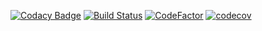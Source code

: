 [![Codacy Badge](https://api.codacy.com/project/badge/Grade/18bc9fe2d9ae4f46aefc4575c00a2e30)](https://app.codacy.com/app/IYP-Programer-Yeah/PacketParser?utm_source=github.com&utm_medium=referral&utm_content=IYP-Programer-Yeah/PacketParser&utm_campaign=Badge_Grade_Dashboard)
[![Build Status](https://travis-ci.com/IYP-Programer-Yeah/PacketParser.svg?branch=master)](https://travis-ci.com/IYP-Programer-Yeah/PacketParser)
[![CodeFactor](https://www.codefactor.io/repository/github/iyp-programer-yeah/PacketParser/badge)](https://www.codefactor.io/repository/github/iyp-programer-yeah/PacketParser)
[![codecov](https://codecov.io/gh/IYP-Programer-Yeah/PacketParser/branch/master/graph/badge.svg)](https://codecov.io/gh/IYP-Programer-Yeah/PacketParser)